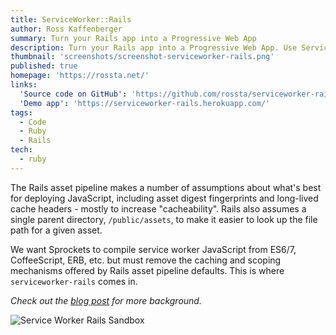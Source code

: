 ```yaml
---
title: ServiceWorker::Rails
author: Ross Kaffenberger
summary: Turn your Rails app into a Progressive Web App
description: Turn your Rails app into a Progressive Web App. Use Service Worker with the Rails asset pipeline.
thumbnail: 'screenshots/screenshot-serviceworker-rails.png'
published: true
homepage: 'https://rossta.net/'
links:
  'Source code on GitHub': 'https://github.com/rossta/serviceworker-rails'
  'Demo app': 'https://serviceworker-rails.herokuapp.com/'
tags:
  - Code
  - Ruby
  - Rails
tech:
  - ruby
---
```


The Rails asset pipeline makes a number of assumptions about what's best for deploying JavaScript, including asset digest fingerprints and long-lived cache headers - mostly to increase "cacheability". Rails also assumes a single parent directory, `/public/assets`, to make it easier to look up the file path for a given asset.

We want Sprockets to compile service worker JavaScript from ES6/7, CoffeeScript, ERB, etc. but must remove the caching and scoping mechanisms offered by Rails asset pipeline defaults. This is where `serviceworker-rails` comes in.

*Check out the [blog post](https://rossta.net/blog/service-worker-on-rails.html)
for more background.*

![Service Worker Rails
Sandbox](screenshots/screenshot-serviceworker-rails.png)
